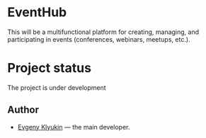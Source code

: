 # EventHub
This will be a multifunctional platform for creating, managing, and participating in events (conferences, webinars, meetups, etc.).

# Project status
The project is under development

## Author
- [Evgeny Klyukin](https://github.com/EvgenyKlyukin) — the main developer.